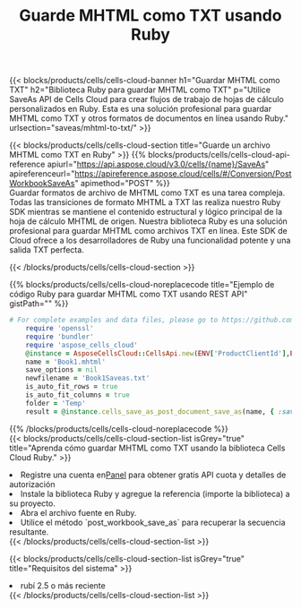 ﻿---
title:  Guarde MHTML como TXT usando Ruby
description:  Utilizando Aspose.Cells Cloud SDK para Ruby para guardar el archivo en formato MHTML como archivo en formato TXT.
kwords: Excel, Save MHTML as TXT, REST, Ruby
howto: How to save MHTML as TXT using Aspose.Cells Cloud Ruby library.
---
{{< blocks/products/cells/cells-cloud-banner h1="Guardar MHTML como TXT" h2="Biblioteca Ruby para guardar MHTML como TXT" p="Utilice SaveAs API de Cells Cloud para crear flujos de trabajo de hojas de cálculo personalizados en Ruby. Esta es una solución profesional para guardar MHTML como TXT y otros formatos de documentos en línea usando Ruby." urlsection="saveas/mhtml-to-txt/" >}}

{{< blocks/products/cells/cells-cloud-section title="Guarde un archivo MHTML como TXT en Ruby" >}}
{{% blocks/products/cells/cells-cloud-api-reference apiurl="https://api.aspose.cloud/v3.0/cells/{name}/SaveAs" apireferenceurl="https://apireference.aspose.cloud/cells/#/Conversion/PostWorkbookSaveAs" apimethod="POST" %}}
<br/>
Guardar formatos de archivo de MHTML como TXT es una tarea compleja. Todas las transiciones de formato MHTML a TXT las realiza nuestro Ruby SDK mientras se mantiene el contenido estructural y lógico principal de la hoja de cálculo MHTML de origen. Nuestra biblioteca Ruby es una solución profesional para guardar MHTML como archivos TXT en línea. Este SDK de Cloud ofrece a los desarrolladores de Ruby una funcionalidad potente y una salida TXT perfecta.

{{< /blocks/products/cells/cells-cloud-section >}}

{{% blocks/products/cells/cells-cloud-noreplacecode title="Ejemplo de código Ruby para guardar MHTML como TXT usando REST API" gistPath="" %}}
  
```ruby
# For complete examples and data files, please go to https://github.com/aspose-cells-cloud/aspose-cells-cloud-ruby/
    require 'openssl'
    require 'bundler'
    require 'aspose_cells_cloud'
    @instance = AsposeCellsCloud::CellsApi.new(ENV['ProductClientId'],ENV['ProductClientSecret'])
    name = 'Book1.mhtml'
    save_options = nil
    newfilename = 'Book1Saveas.txt'
    is_auto_fit_rows = true
    is_auto_fit_columns = true
    folder = 'Temp'
    result = @instance.cells_save_as_post_document_save_as(name, { :save_options=>save_options, :newfilename=>(folder+"/"+newfilename), :is_auto_fit_rows=>is_auto_fit_rows, :is_auto_fit_columns=>is_auto_fit_columns, :folder=>folder})
```
  
{{% /blocks/products/cells/cells-cloud-noreplacecode %}}
<br/>
{{< blocks/products/cells/cells-cloud-section-list isGrey="true" title="Aprenda cómo guardar MHTML como TXT usando la biblioteca Cells Cloud Ruby." >}}
<li> Registre una cuenta en<a href="https://dashboard.aspose.cloud/">Panel</a> para obtener gratis API cuota y detalles de autorización</li>
<li>Instale la biblioteca Ruby y agregue la referencia (importe la biblioteca) a su proyecto.</li>
<li>Abra el archivo fuente en Ruby.</li>
<li>Utilice el método `post_workbook_save_as` para recuperar la secuencia resultante.</li>
{{< /blocks/products/cells/cells-cloud-section-list >}}

{{< blocks/products/cells/cells-cloud-section-list isGrey="true" title="Requisitos del sistema" >}}
<li>rubí 2.5 o más reciente</li>
{{< /blocks/products/cells/cells-cloud-section-list >}}
